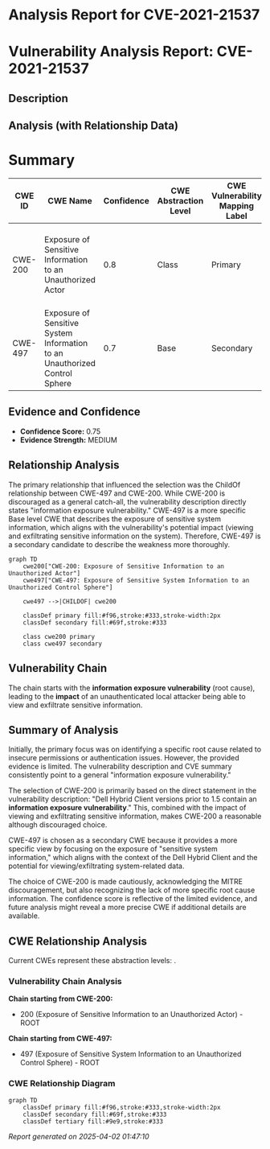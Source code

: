 # Analysis Report for CVE-2021-21537

# Vulnerability Analysis Report: CVE-2021-21537

## Description



## Analysis (with Relationship Data)

# Summary
| CWE ID | CWE Name | Confidence | CWE Abstraction Level | CWE Vulnerability Mapping Label | CWE-Vulnerability Mapping Notes |
|---|---|---|---|---|---|
| CWE-200 | Exposure of Sensitive Information to an Unauthorized Actor | 0.8 | Class | Primary | Discouraged: However, it directly reflects the vulnerability description and available evidence. |
| CWE-497 | Exposure of Sensitive System Information to an Unauthorized Control Sphere | 0.7 | Base | Secondary | Allowed: Provides a more specific view related to system information exposure. |

## Evidence and Confidence

*   **Confidence Score:** 0.75
*   **Evidence Strength:** MEDIUM

## Relationship Analysis
The primary relationship that influenced the selection was the ChildOf relationship between CWE-497 and CWE-200. While CWE-200 is discouraged as a general catch-all, the vulnerability description directly states "information exposure vulnerability." CWE-497 is a more specific Base level CWE that describes the exposure of sensitive system information, which aligns with the vulnerability's potential impact (viewing and exfiltrating sensitive information on the system). Therefore, CWE-497 is a secondary candidate to describe the weakness more thoroughly.

```mermaid
graph TD
    cwe200["CWE-200: Exposure of Sensitive Information to an Unauthorized Actor"]
    cwe497["CWE-497: Exposure of Sensitive System Information to an Unauthorized Control Sphere"]
    
    cwe497 -->|CHILDOF| cwe200
    
    classDef primary fill:#f96,stroke:#333,stroke-width:2px
    classDef secondary fill:#69f,stroke:#333
    
    class cwe200 primary
    class cwe497 secondary
```

## Vulnerability Chain
The chain starts with the **information exposure vulnerability** (root cause), leading to the **impact** of an unauthenticated local attacker being able to view and exfiltrate sensitive information.

## Summary of Analysis
Initially, the primary focus was on identifying a specific root cause related to insecure permissions or authentication issues. However, the provided evidence is limited. The vulnerability description and CVE summary consistently point to a general "information exposure vulnerability."

The selection of CWE-200 is primarily based on the direct statement in the vulnerability description: "Dell Hybrid Client versions prior to 1.5 contain an **information exposure vulnerability**." This, combined with the impact of viewing and exfiltrating sensitive information, makes CWE-200 a reasonable although discouraged choice.

CWE-497 is chosen as a secondary CWE because it provides a more specific view by focusing on the exposure of "sensitive system information," which aligns with the context of the Dell Hybrid Client and the potential for viewing/exfiltrating system-related data.

The choice of CWE-200 is made cautiously, acknowledging the MITRE discouragement, but also recognizing the lack of more specific root cause information. The confidence score is reflective of the limited evidence, and future analysis might reveal a more precise CWE if additional details are available.


## CWE Relationship Analysis

Current CWEs represent these abstraction levels: .


### Vulnerability Chain Analysis

**Chain starting from CWE-200:**
- 200 (Exposure of Sensitive Information to an Unauthorized Actor) - ROOT


**Chain starting from CWE-497:**
- 497 (Exposure of Sensitive System Information to an Unauthorized Control Sphere) - ROOT



### CWE Relationship Diagram

```mermaid
graph TD
    classDef primary fill:#f96,stroke:#333,stroke-width:2px
    classDef secondary fill:#69f,stroke:#333
    classDef tertiary fill:#9e9,stroke:#333
```



*Report generated on 2025-04-02 01:47:10*
